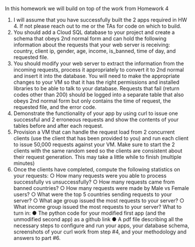 In this homework we will build on top of the work from Homework 4
1. I will assume that you have successfully built the 2 apps required in HW 4. If not
please reach out to me or the TAs for code on which to build.
2. You should add a Cloud SQL database to your project and create a schema that
obeys 2nd normal form and can hold the following information about the requests
that your web server is receiving: country, client ip, gender, age, income, is_banned,
time of day, and requested file.
3. You should modify your web server to extract the information from the incoming
requests, process it appropriately to convert it to 2nd normal and insert it into the
database. You will need to make the appropriate changes to your VM so that it has
the right permissions and installed libraries to be able to talk to your database.
Requests that fail (return codes other than 200) should be logged into a separate
table that also obeys 2nd normal form but only contains the time of request, the
requested file, and the error code.
4. Demonstrate the functionality of your app by using curl to issue one successful and
2 erroneous requests and show the contents of your tables before and after each
request.
5. Provision a VM that can handle the request load from 2 concurrent clients (use the
client that has been provided to you) and run each client to issue 50,000 requests
against your VM. Make sure to start the 2 clients with the same random seed so
the clients are consistent about their request generation. This may take a little
while to finish (multiple minutes)
6. Once the clients have completed, compute the following statistics on your
requests:
○ How many requests were you able to process successfully vs
unsuccessfully?
○ How many requests came from banned countries?
○ How many requests were made by Male vs Female users?
○ What were the top 5 countries sending requests to your server?
○ What age group issued the most requests to your server?
○ What income group issued the most requests to your server?
What to turn in:
● The python code for your modified first app (and the unmodified second app) as a
github link
● A pdf file describing all the necessary steps to configure and run your apps, your
database schema, screenshots of your curl work from step #4, and your
methodology and answers to part #6.
